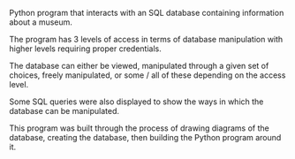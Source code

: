 Python program that interacts with an SQL database containing information about a museum.

The program has 3 levels of access in terms of database manipulation with higher levels requiring proper credentials.

The database can either be viewed, manipulated through a given set of choices, freely manipulated, or some / all of these depending on the access level.

Some SQL queries were also displayed to show the ways in which the database can be manipulated.

This program was built through the process of drawing diagrams of the database, creating the database, then building the Python program around it.
